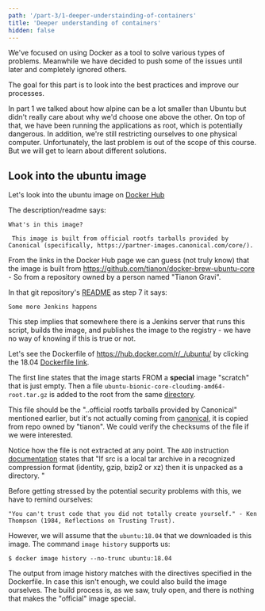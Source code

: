 ```yaml
---
path: '/part-3/1-deeper-understainding-of-containers'
title: 'Deeper understanding of containers'
hidden: false
---
```


We've focused on using Docker as a tool to solve various types of problems. Meanwhile we have decided to push some of the issues until later and completely ignored others.

The goal for this part is to look into the best practices and improve our processes.

In part 1 we talked about how alpine can be a lot smaller than Ubuntu but didn't really care about why we'd choose one above the other.
On top of that, we have been running the applications as root, which is potentially dangerous. In addition, we're still restricting ourselves to one physical computer. Unfortunately, the last problem is out of the scope of this course. But we will get to learn about different solutions.

## Look into the ubuntu image ##

Let's look into the ubuntu image on [Docker Hub](https://hub.docker.com/r/library/ubuntu/)

The description/readme says:

    What's in this image?

     This image is built from official rootfs tarballs provided by Canonical (specifically, https://partner-images.canonical.com/core/).


From the links in the Docker Hub page we can guess (not truly know) that the image is built from <https://github.com/tianon/docker-brew-ubuntu-core> - So from a repository owned by a person named "Tianon Gravi".

In that git repository's [README](https://github.com/tianon/docker-brew-ubuntu-core/tree/master#scripts-to-prepare-updates-to-the-ubuntu-official-docker-images) as step 7 it says:

    Some more Jenkins happens

This step implies that somewhere there is a Jenkins server that runs this script, builds the image, and publishes the image to the registry - we have no way of knowing if this is true or not.

Let's see the Dockerfile of <https://hub.docker.com/r/_/ubuntu/> by clicking the 18.04 [Dockerfile link](https://github.com/tianon/docker-brew-ubuntu-core/blob/490e0e86ec5c93524b7ae37b79025e5ded5efcc6/bionic/Dockerfile).

The first line states that the image starts FROM a **special** image "scratch" that is just empty. Then a file `ubuntu-bionic-core-cloudimg-amd64-root.tar.gz` is added to the root from the same [directory](https://github.com/tianon/docker-brew-ubuntu-core/tree/490e0e86ec5c93524b7ae37b79025e5ded5efcc6/bionic).

This file should be the "..official rootfs tarballs provided by Canonical" mentioned earlier, but it's not actually coming from [canonical](https://partner-images.canonical.com/core/bionic/current/), it is copied from repo owned by "tianon". We could verify the checksums of the file if we were interested.

Notice how the file is not extracted at any point. The `ADD` instruction [documentation](https://docs.docker.com/engine/reference/builder/#add) states that "If src is a local tar archive in a recognized compression format (identity, gzip, bzip2 or xz) then it is unpacked as a directory. "

Before getting stressed by the potential security problems with this, we have to remind ourselves:

    "You can't trust code that you did not totally create yourself." - Ken Thompson (1984, Reflections on Trusting Trust).

However, we will assume that the `ubuntu:18.04` that we downloaded is this image. The command `image history` supports us:

```console
$ docker image history --no-trunc ubuntu:18.04
```

The output from image history matches with the directives specified in the Dockerfile. In case this isn't enough, we could also build the image ourselves. The build process is, as we saw, truly open, and there is nothing that makes the "official" image special.

